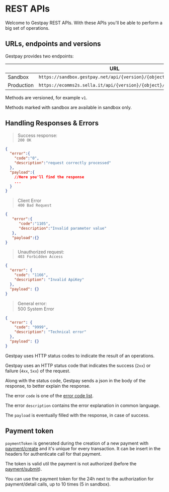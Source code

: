 # REST APIs

Welcome to Gestpay REST APIs. With these APIs you'll be able to perform a big set of operations. 

## URLs, endpoints and versions 

Gestpay provides two endpoints: 

|        |  URL  | 
| ------ | ----- |
| Sandbox | `https://sandbox.gestpay.net/api/{version}/{object}/{method}` | 
| Production | `https://ecomms2s.sella.it/api/{version}/{object}/{method}` | 

Methods are versioned, for example `v1`.

Methods marked with <span class="beta">sandbox</span> are available in sandbox only.

## Handling Responses & Errors

> Success response: <br>
> `200 OK`

```json
{
  "error":{
    "code":"0",
    "description":"request correctly processed"
  },
  "payload":{
    //Here you'll find the response 
    ...
  }
}
```

> Client Error <br>
> `400 Bad Request`

```json
{
   "error":{
      "code":"1105",
      "description":"Invalid parameter value"
   },
   "payload":{}
}
```

> Unauthorized request: <br>
> `403 Forbidden Access` 

```json
{
  "error": {
    "code": "1166",
    "description": "Invalid ApiKey"
  },
  "payload": {}
}
```

> General error: <br>
> 500 System Error

```json
{
  "error": {
    "code": "9999",
    "description": "Technical error"
  },
  "payload": {}
}
```

Gestpay uses HTTP status codes to indicate the result of an operations. 

Gestpay uses an HTTP status code that indicates the success (`2xx`) or failure (`4xx`, `5xx`) of the request.

Along with the status code, Gestpay sends a json in the body of the response, to better explain the response. 

The error `code` is one of the [error code list](#errors).

The error `description` contains the error explanation in common language. 

The `payload` is eventually filled with the response, in case of success.

## Payment token

`paymentToken` is generated during the creation of a new payment with [payment/create](#post-payment-create) and it's unique for every transaction. It can be insert in the headers for authenticate call for that payment.

The token is valid util the payment is not authorized (before the [payment/submit](/#post-payment-submit)).

<aside class="notice">You can use the payment token for the 24h next to the authorization for payment/detail calls, up to 10 times (5 in sandbox).</aside>